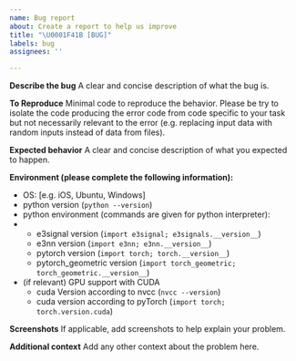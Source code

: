 ```yaml
---
name: Bug report
about: Create a report to help us improve
title: "\U0001F41B [BUG]"
labels: bug
assignees: ''

---
```


**Describe the bug**
A clear and concise description of what the bug is.

**To Reproduce**
Minimal code to reproduce the behavior. Please be try to isolate the code producing the error code from code specific to your task but not necessarily relevant to the error (e.g. replacing input data with random inputs instead of data from files). 

**Expected behavior**
A clear and concise description of what you expected to happen.

**Environment (please complete the following information):**
 - OS: [e.g. iOS, Ubuntu, Windows]
 - python version (`python --version`)
 - python environment (commands are given for python interpreter):
 - - e3signal version (`import e3signal; e3signals.__version__`)
   - e3nn version (`import e3nn; e3nn.__version__`)
   - pytorch version (`import torch; torch.__version__`)
   - pytorch_geometric version (`import torch_geometric; torch_geometric.__version__`)
 - (if relevant) GPU support with CUDA
   -  cuda Version according to nvcc (`nvcc --version`)
   -  cuda version according to pyTorch (`import torch; torch.version.cuda`)

**Screenshots**
If applicable, add screenshots to help explain your problem.

**Additional context**
Add any other context about the problem here.
